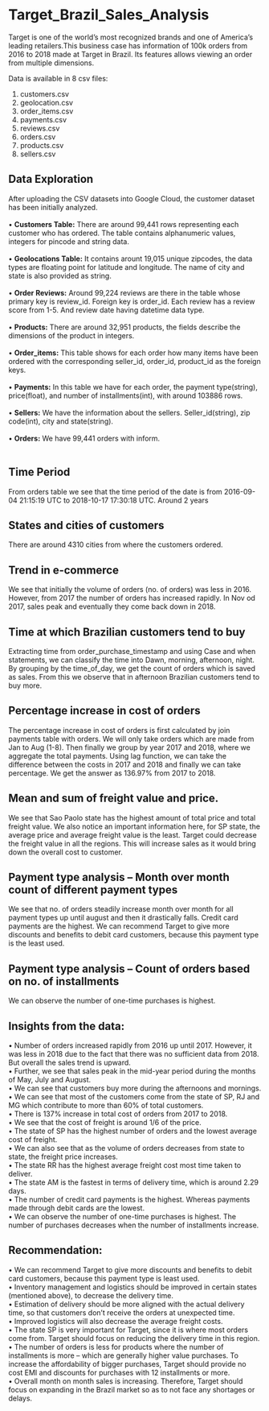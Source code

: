 # Target_Brazil_Sales_Analysis

Target is one of the world’s most recognized brands and one of America’s leading retailers.This business case has information of 100k orders from 2016 to 2018 made at Target in Brazil. Its features allows viewing an order from multiple dimensions.

Data is available in 8 csv files:

1. customers.csv<br/>
2. geolocation.csv<br/>
3. order_items.csv<br/>
4. payments.csv<br/>
5. reviews.csv<br/>
6. orders.csv<br/>
7. products.csv<br/>
9. sellers.csv<br/>


## Data Exploration 


After uploading the CSV datasets into Google Cloud, the customer dataset has been initially analyzed.  <br/><br/>
• **Customers Table:** There are around 99,441 rows representing each customer who has ordered. The table 
contains alphanumeric values, integers for pincode and string data.  <br/><br/>
• **Geolocations Table:** It contains arount 19,015 unique zipcodes, the data types are floating point for latitude and 
longitude. The name of city and state is also provided as string. <br/><br/>
• **Order Reviews:** Around 99,224 reviews are there in the table whose primary key is review_id. Foreign key is 
order_id. Each review has a review score from 1-5. And review date having datetime data type.  <br/><br/>
• **Products:** There are around 32,951 products, the fields describe the dimensions of the product in integers.<br/><br/>
• **Order_items:** This table shows for each order how many items have been ordered with the corresponding 
seller_id, order_id, product_id as the foreign keys. <br/><br/>
• **Payments:** In this table we have for each order, the payment type(string), price(float), and number of 
installments(int), with around 103886 rows.  <br/><br/>
• **Sellers:** We have the information about the sellers. Seller_id(string), zip code(int), city and state(string). <br/><br/>
• **Orders:** We have 99,441 orders with inform.  <br/><br/>

## Time Period 


From orders table we see that the time period of the date is from 2016-09-04 21:15:19 UTC to 2018-10-17 17:30:18 UTC. 
Around 2 years

## States and cities of customers 

There are around 4310 cities from where the customers ordered. 

## Trend in e-commerce 
We see that initially the volume of orders (no. of orders) was less in 2016. However, from 2017 the number of orders has 
increased rapidly. In Nov od 2017, sales peak and eventually they come back down in 2018.


## Time at which Brazilian customers tend to buy 
Extracting time from order_purchase_timestamp and using Case and when statements, we can classify the time into Dawn, 
morning, afternoon, night. By grouping by the time_of_day, we get the count of orders which is saved as sales. From this we observe 
that in afternoon Brazilian customers tend to buy more. 

## Percentage increase in cost of orders 
The percentage increase in cost of orders is first calculated by join payments table with orders. We will only take orders 
which are made from Jan to Aug (1-8). Then finally we group by year 2017 and 2018, where we aggregate the total 
payments. Using lag function, we can take the difference between the costs in 2017 and 2018 and finally we can take 
percentage. We get the answer as 136.97% from 2017 to 2018.


## Mean and sum of freight value and price.
We see that Sao Paolo state has the highest amount of total price and total freight value. We also notice an important information 
here, for SP state, the average price and average freight value is the least. Target could decrease the freight value in all the regions. 
This will increase sales as it would bring down the overall cost to customer. 

## Payment type analysis – Month over month count of different payment types
We see that no. of orders steadily increase month over month for all payment types up until august and then it 
drastically falls. Credit card payments are the highest. 
We can recommend Target to give more discounts and benefits to debit card customers, because this payment type is 
the least used.

## Payment type analysis – Count of orders based on no. of installments
We can observe the number of one-time purchases is highest. 

## Insights from the data: 
• Number of orders increased rapidly from 2016 up until 2017. However, it was less in 2018 due to the fact that 
there was no sufficient data from 2018. But overall the sales trend is upward. <br/>
• Further, we see that sales peak in the mid-year period during the months of May, July and August.  <br/>
• We can see that customers buy more during the afternoons and mornings. <br/>
• We can see that most of the customers come from the state of SP, RJ and MG which contribute to more than 60% 
of total customers. <br/>
• There is 137% increase in total cost of orders from 2017 to 2018.<br/> 
• We see that the cost of freight is around 1/6 of the price. <br/>
• The state of SP has the highest number of orders and the lowest average cost of freight.  <br/>
• We can also see that as the volume of orders decreases from state to state, the freight price increases. <br/>
• The state RR has the highest average freight cost most time taken to deliver.<br/>
• The state AM is the fastest in terms of delivery time, which is around 2.29 days. <br/>
• The number of credit card payments is the highest. Whereas payments made through debit cards are the lowest.<br/>
• We can observe the number of one-time purchases is highest. The number of purchases decreases when the 
number of installments increase. <br/>

## Recommendation: 
• We can recommend Target to give more discounts and benefits to debit card customers, because this payment 
type is least used.<br/>
• Inventory management and logistics should be improved in certain states (mentioned above), to decrease the 
delivery time.<br/>
• Estimation of delivery should be more aligned with the actual delivery time, so that customers don’t receive the 
orders at unexpected time.<br/>
• Improved logistics will also decrease the average freight costs.<br/>
• The state SP is very important for Target, since it is where most orders come from. Target should focus on 
reducing the delivery time in this region.<br/>
• The number of orders is less for products where the number of installments is more – which are generally 
higher value purchases. To increase the affordability of bigger purchases, Target should provide no cost EMI 
and discounts for purchases with 12 installments or more.<br/>
• Overall month on month sales is increasing. Therefore, Target should focus on expanding in the Brazil market 
so as to not face any shortages or delays.<br/>



